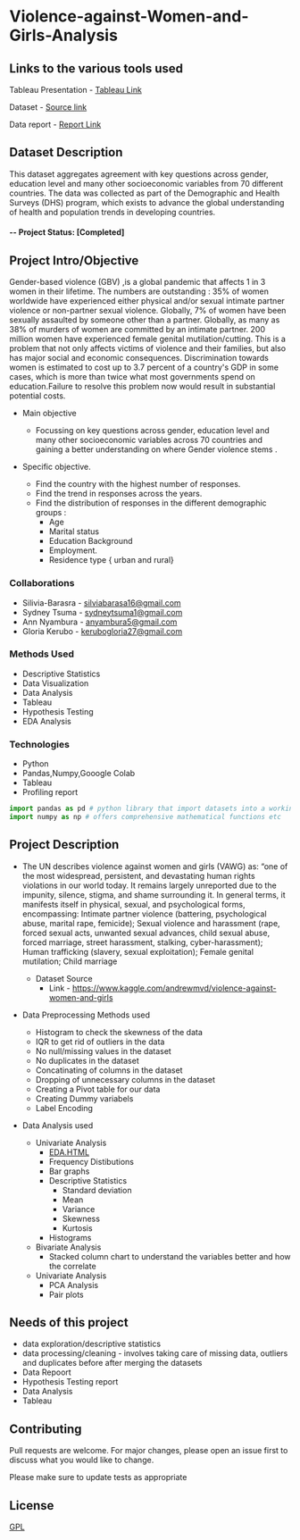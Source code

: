 # Violence-against-Women-and-Girls-Analysis

## Links to the various tools used 

Tableau Presentation -  [Tableau Link](https://public.tableau.com/views/VisulisationsRegradingagreementwithkeyquestionsacrossgendereducationlevelandmanyothersocioeconomicvariablesfrom70differentcountries/Overtimeaverageacrosstheworld2000-2018?:language=en&:display_count=y&:origin=viz_share_link)

Dataset - [Source link](https://www.kaggle.com/andrewmvd/violence-against-women-and-girls)

Data report - [Report Link](https://docs.google.com/document/d/158OyMtpdP_MGRnWsktfI1av5K7Z99L8oGWL1JbBt0ds/edit?usp=sharing)

## Dataset Description

This dataset aggregates agreement with key questions across gender, education level and many other socioeconomic variables from 70 different countries.
The data was collected as part of the Demographic and Health Surveys (DHS) program, which exists to advance the global understanding of health and population trends in developing countries.

#### -- Project Status: [Completed]

## Project Intro/Objective

Gender-based violence (GBV) ,is a global pandemic that affects 1 in 3 women in their lifetime.
The numbers are outstanding :
35% of women worldwide have experienced either physical and/or sexual intimate partner violence or non-partner sexual violence.
Globally, 7% of women have been sexually assaulted by someone other than a partner.
Globally, as many as 38% of murders of women are committed by an intimate partner.
200 million women have experienced female genital mutilation/cutting.
This is a problem that not only affects victims of violence and their families, but also has major social and economic consequences. Discrimination towards women is estimated to cost up to 3.7 percent of a country's GDP in some cases, which is more than twice what most governments spend on education.Failure to resolve this problem now would result in substantial potential costs. 

* Main objective
    * Focussing on key questions across gender, education level and many other socioeconomic variables across 70 countries and gaining a better understanding on where Gender violence stems .

* Specific objective.
   * Find the country with the highest number of responses.
   * Find the trend in responses across the years.
   * Find the distribution of responses in the different demographic groups :
       * Age 
       * Marital status
       * Education Background
       * Employment. 
       * Residence type { urban and rural}



### Collaborations
* Silivia-Barasra - silviabarasa16@gmail.com
* Sydney Tsuma - sydneytsuma1@gmail.com
* Ann Nyambura - anyambura5@gmail.com
* Gloria Kerubo - kerubogloria27@gmail.com

### Methods Used
* Descriptive Statistics
* Data Visualization
* Data Analysis
* Tableau
* Hypothesis Testing
* EDA Analysis

### Technologies
* Python
* Pandas,Numpy,Gooogle Colab
* Tableau
* Profiling report

```python
import pandas as pd # python library that import datasets into a working env and does so much more such as helping in cleaning datasets etc
import numpy as np # offers comprehensive mathematical functions etc
```

## Project Description
 * The UN describes violence against women and girls (VAWG) as: “one of the most widespread, persistent, and devastating human rights violations in our world today. It remains largely unreported due to the impunity, silence, stigma, and shame surrounding it.
In general terms, it manifests itself in physical, sexual, and psychological forms, encompassing:
Intimate partner violence (battering, psychological abuse, marital rape, femicide);
Sexual violence and harassment (rape, forced sexual acts, unwanted sexual advances, child sexual abuse, forced marriage, street harassment, stalking, cyber-harassment);
Human trafficking (slavery, sexual exploitation);
Female genital mutilation;
Child marriage

   * Dataset Source 
     * Link - https://www.kaggle.com/andrewmvd/violence-against-women-and-girls

  * Data Preprocessing Methods used
    *  Histogram to check the skewness of the data
    *  IQR to get rid of outliers in the data
    *  No null/missing values in the dataset 
    *  No duplicates in the dataset
    *  Concatinating of columns in the dataset
    *  Dropping of unnecessary columns in the dataset
    *  Creating a Pivot table for our data
    *  Creating Dummy variabels
    *  Label  Encoding 

   * Data Analysis used
      * Univariate Analysis 
          * [EDA.HTML](https://github.com/Raphael-Blaize/Financial-inclusion-in-Africa-Kenya-Rwanda-Tanzania-and-Uganda-/blob/main/output%20(1).html)
          * Frequency Distibutions
          * Bar graphs
          * Descriptive Statistics
              * Standard deviation
              * Mean
              * Variance
              * Skewness
              * Kurtosis
          * Histograms
       * Bivariate Analysis
           * Stacked column chart to understand the variables better and how the correlate
       * Univariate Analysis 
           * PCA Analysis
           * Pair plots
   
## Needs of this project
- data exploration/descriptive statistics
- data processing/cleaning - involves taking care of missing data, outliers and duplicates before after merging the datasets
- Data Repoort 
- Hypothesis Testing report 
- Data Analysis 
- Tableau 

## Contributing
Pull requests are welcome. For major changes, please open an issue first to discuss what you would like to change.

Please make sure to update tests as appropriate

## License
[GPL](https://www.gnu.org/licenses/gpl-3.0.en.html)
